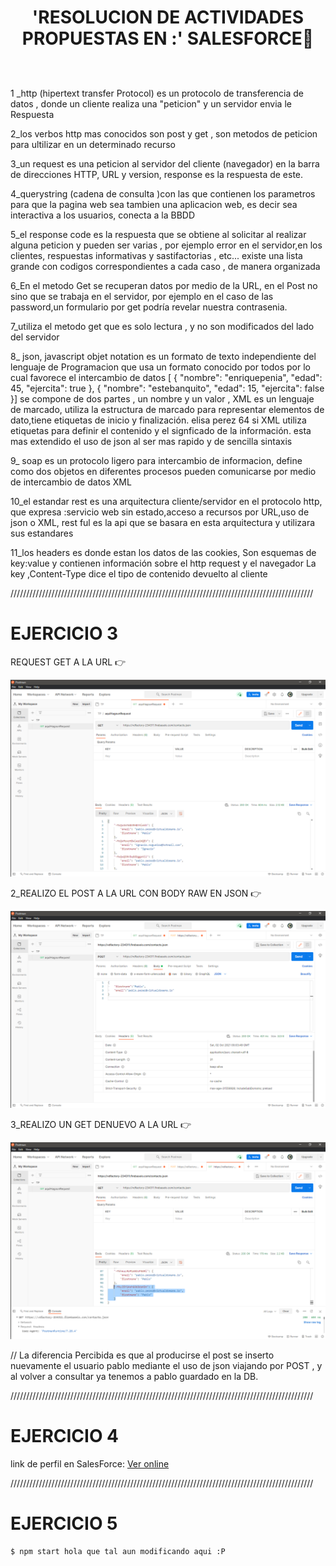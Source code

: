    <h1 align="center">
  
   'RESOLUCION DE ACTIVIDADES PROPUESTAS EN :' SALESFORCE🚀
       <br> <br>
   </h1> 

1 \_http (hipertext transfer Protocol) es un protocolo de transferencia de datos , donde un cliente realiza una "peticion" y un servidor envia le Respuesta

2_los verbos http mas conocidos son post y get , son metodos de peticion para ultilizar en un determinado recurso

3_un request es una peticion al servidor del cliente (navegador) en la barra de direcciones HTTP, URL y version, response es la respuesta de este.

4_querystring (cadena de consulta )con las que contienen los parametros para que la pagina web sea tambien una aplicacion web, es decir sea interactiva a los usuarios, conecta a la BBDD

5_el response code es la respuesta que se obtiene al solicitar al realizar alguna peticion y pueden ser varias , por ejemplo error en el servidor,en los clientes, respuestas informativas y sastifactorias , etc... existe una lista grande con codigos correspondientes a cada caso , de manera organizada

6_En el metodo Get se recuperan datos por medio de la URL, en el Post no sino que se trabaja en el servidor, por ejemplo en el caso de las password,un formulario por get podría revelar nuestra contrasenia.

7_utiliza el metodo get que es solo lectura , y no son modificados del lado del servidor

8\_ json, javascript objet notation es un formato de texto independiente del lenguaje de Programacion que usa un formato conocido por todos por lo cual favorece el intercambio de datos
[ { "nombre": "enriquepenia", "edad": 45, "ejercita": true },
{ "nombre": "estebanquito", "edad": 15, "ejercita": false }]
se compone de dos partes , un nombre y un valor ,
XML es un lenguaje de marcado, utiliza la estructura de marcado para representar elementos de dato,tiene etiquetas de inicio y finalización.
<persona><nombre>elisa perez</Nombre>
<edad>64</edad>
<ejercita>si</ejercita></persona>
XML utiliza etiquetas para definir el contenido y el signficado de la información.
esta mas extendido el uso de json al ser mas rapido y de sencilla sintaxis

9\_ soap es un protocolo ligero para intercambio de informacion, define como dos objetos en diferentes procesos pueden comunicarse por medio de intercambio de datos XML

10_el estandar rest es una arquitectura cliente/servidor en el protocolo http, que expresa :servicio web sin estado,acceso a recursos por URL,uso de json o XML, rest ful es la api que se basara en esta arquitectura y utilizara sus estandares

11_los headers es donde estan los datos de las cookies, Son esquemas de key:value y contienen información sobre el http request y el navegador
La key ,Content-Type dice el tipo de contenido devuelto al cliente

////////////////////////////////////////////////////////////////////////////////////////////////

# EJERCICIO 3

REQUEST GET A LA URL 👉

![Image text](https://github.com/DavidLuques/SalesForce_test/blob/main/images/img_1.png)

2_REALIZO EL POST A LA URL CON BODY RAW EN JSON 👉

![Image text](https://github.com/DavidLuques/SalesForce_test/blob/main/images/img_2.png)

3_REALIZO UN GET DENUEVO A LA URL 👉

![Image text](https://github.com/DavidLuques/SalesForce_test/blob/main/images/img_3.png)

// La diferencia Percibida es que al producirse el post se inserto nuevamente el usuario pablo mediante el uso de json viajando por POST , y al volver a consultar ya tenemos a pablo guardado en la DB.


////////////////////////////////////////////////////////////////////////////////////////////////

# EJERCICIO 4
link de perfil en SalesForce:
<a href="https://trailblazer.me/id/daluques" class="btn btn-suces" target="_blank">Ver online</a>

////////////////////////////////////////////////////////////////////////////////////////////////

# EJERCICIO 5

```sh
$ npm start hola que tal aun modificando aqui :P
```

